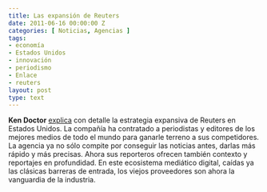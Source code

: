 ```yaml
---
title: Las expansión de Reuters
date: 2011-06-16 00:00:00 Z
categories: [ Noticias, Agencias ]
tags:
- economía
- Estados Unidos
- innovación
- periodismo
- Enlace
- reuters
layout: post
type: text
---
```


**Ken Doctor** [explica](http://www.niemanlab.org/2011/06/the-newsonomics-of-reuters-americanization/) con detalle la estrategia expansiva de Reuters en Estados Unidos. La compañía ha contratado a periodistas y editores de los mejores medios de todo el mundo para ganarle terreno a sus competidores. La agencia ya no sólo compite por conseguir las noticias antes, darlas más rápido y más precisas. Ahora sus reporteros ofrecen también contexto y reportajes en profundidad. En este ecosistema mediático digital, caídas ya las clásicas barreras de entrada, los viejos proveedores son ahora la vanguardia de la industria.   


